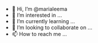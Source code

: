 - 👋 Hi, I’m @marialeema
- 👀 I’m interested in ...
- 🌱 I’m currently learning ...
- 💞️ I’m looking to collaborate on ...
- 📫 How to reach me ...

<!---
marialeema/marialeema is a ✨ special ✨ repository because its `README.md` (this file) appears on your GitHub profile.
You can click the Preview link to take a look at your changes.
--->
